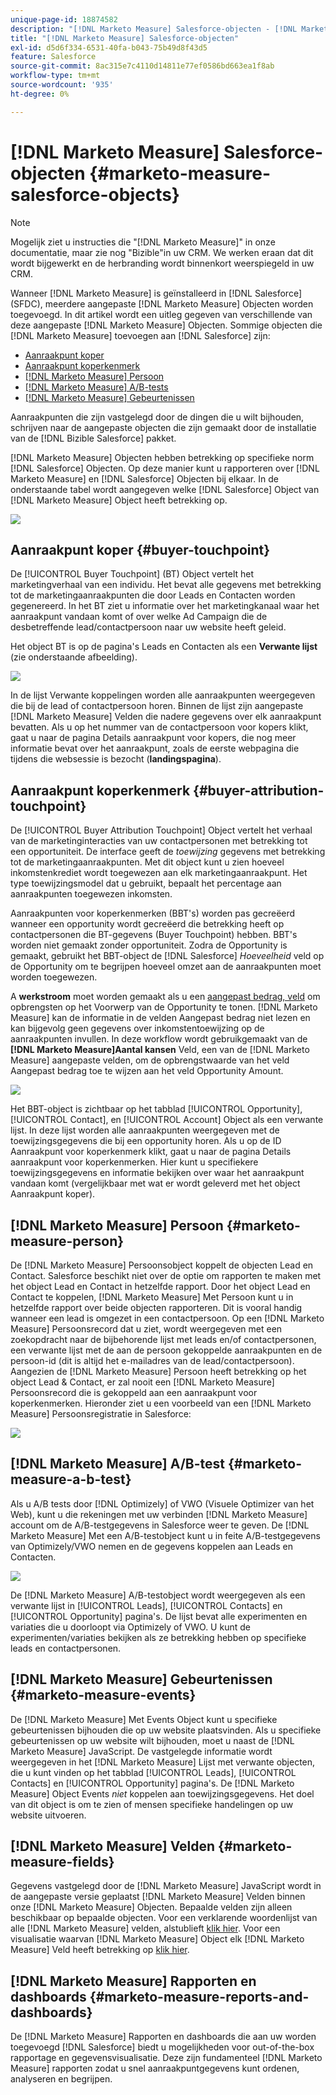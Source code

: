 ```yaml
---
unique-page-id: 18874582
description: "[!DNL Marketo Measure] Salesforce-objecten - [!DNL Marketo Measure] - Productdocumentatie"
title: "[!DNL Marketo Measure] Salesforce-objecten"
exl-id: d5d6f334-6531-40fa-b043-75b49d8f43d5
feature: Salesforce
source-git-commit: 8ac315e7c4110d14811e77ef0586bd663ea1f8ab
workflow-type: tm+mt
source-wordcount: '935'
ht-degree: 0%

---
```


# [!DNL Marketo Measure] Salesforce-objecten {#marketo-measure-salesforce-objects}

>[!NOTE]
>
>Mogelijk ziet u instructies die &quot;[!DNL Marketo Measure]&quot; in onze documentatie, maar zie nog &quot;Bizible&quot;in uw CRM. We werken eraan dat dit wordt bijgewerkt en de herbranding wordt binnenkort weerspiegeld in uw CRM.

Wanneer [!DNL Marketo Measure] is geïnstalleerd in [!DNL Salesforce] (SFDC), meerdere aangepaste [!DNL Marketo Measure] Objecten worden toegevoegd. In dit artikel wordt een uitleg gegeven van verschillende van deze aangepaste [!DNL Marketo Measure] Objecten. Sommige objecten die [!DNL Marketo Measure] toevoegen aan [!DNL Salesforce] zijn:

* [Aanraakpunt koper](#touchpoint)
* [Aanraakpunt koperkenmerk](#attribution)
* [[!DNL Marketo Measure] Persoon](#person)
* [[!DNL Marketo Measure] A/B-tests](#ab)
* [[!DNL Marketo Measure] Gebeurtenissen](#events)

Aanraakpunten die zijn vastgelegd door de dingen die u wilt bijhouden, schrijven naar de aangepaste objecten die zijn gemaakt door de installatie van de [!DNL Bizible Salesforce] pakket.

[!DNL Marketo Measure] Objecten hebben betrekking op specifieke norm [!DNL Salesforce] Objecten. Op deze manier kunt u rapporteren over [!DNL Marketo Measure] en [!DNL Salesforce] Objecten bij elkaar. In de onderstaande tabel wordt aangegeven welke [!DNL Salesforce] Object van [!DNL Marketo Measure] Object heeft betrekking op.

![](assets/1-1.png)

## Aanraakpunt koper {#buyer-touchpoint}

De [!UICONTROL Buyer Touchpoint] (BT) Object vertelt het marketingverhaal van een individu. Het bevat alle gegevens met betrekking tot de marketingaanraakpunten die door Leads en Contacten worden gegenereerd. In het BT ziet u informatie over het marketingkanaal waar het aanraakpunt vandaan komt of over welke Ad Campaign die de desbetreffende lead/contactpersoon naar uw website heeft geleid.

Het object BT is op de pagina&#39;s Leads en Contacten als een **Verwante lijst** (zie onderstaande afbeelding).

![](assets/2-1.png)

In de lijst Verwante koppelingen worden alle aanraakpunten weergegeven die bij de lead of contactpersoon horen. Binnen de lijst zijn aangepaste [!DNL Marketo Measure] Velden die nadere gegevens over elk aanraakpunt bevatten. Als u op het nummer van de contactpersoon voor kopers klikt, gaat u naar de pagina Details aanraakpunt voor kopers, die nog meer informatie bevat over het aanraakpunt, zoals de eerste webpagina die tijdens die websessie is bezocht (**landingspagina**).

## Aanraakpunt koperkenmerk {#buyer-attribution-touchpoint}

De [!UICONTROL Buyer Attribution Touchpoint] Object vertelt het verhaal van de marketinginteracties van uw contactpersonen met betrekking tot een opportuniteit. De interface geeft de *toewijzing* gegevens met betrekking tot de marketingaanraakpunten. Met dit object kunt u zien hoeveel inkomstenkrediet wordt toegewezen aan elk marketingaanraakpunt. Het type toewijzingsmodel dat u gebruikt, bepaalt het percentage aan aanraakpunten toegewezen inkomsten.

Aanraakpunten voor koperkenmerken (BBT&#39;s) worden pas gecreëerd wanneer een opportunity wordt gecreëerd die betrekking heeft op contactpersonen die BT-gegevens (Buyer Touchpoint) hebben. BBT&#39;s worden niet gemaakt zonder opportuniteit. Zodra de Opportunity is gemaakt, gebruikt het BBT-object de [!DNL Salesforce] *Hoeveelheid* veld op de Opportunity om te begrijpen hoeveel omzet aan de aanraakpunten moet worden toegewezen.

A **werkstroom** moet worden gemaakt als u een [aangepast bedrag, veld](/help/advanced-marketo-measure-features/custom-revenue-amount/using-a-custom-revenue-amount-field.md) om opbrengsten op het Voorwerp van de Opportunity te tonen. [!DNL Marketo Measure] kan de informatie in de velden Aangepast bedrag niet lezen en kan bijgevolg geen gegevens over inkomstentoewijzing op de aanraakpunten invullen. In deze workflow wordt gebruikgemaakt van de **[!DNL Marketo Measure]Aantal kansen** Veld, een van de [!DNL Marketo Measure] aangepaste velden, om de opbrengstwaarde van het veld Aangepast bedrag toe te wijzen aan het veld Opportunity Amount.

![](assets/3-1.png)

Het BBT-object is zichtbaar op het tabblad [!UICONTROL Opportunity], [!UICONTROL Contact], en [!UICONTROL Account] Object als een verwante lijst. In deze lijst worden alle aanraakpunten weergegeven met de toewijzingsgegevens die bij een opportunity horen. Als u op de ID Aanraakpunt voor koperkenmerk klikt, gaat u naar de pagina Details aanraakpunt voor koperkenmerken. Hier kunt u specifiekere toewijzingsgegevens en informatie bekijken over waar het aanraakpunt vandaan komt (vergelijkbaar met wat er wordt geleverd met het object Aanraakpunt koper).

## [!DNL Marketo Measure] Persoon {#marketo-measure-person}

De [!DNL Marketo Measure] Persoonsobject koppelt de objecten Lead en Contact. Salesforce beschikt niet over de optie om rapporten te maken met het object Lead en Contact in hetzelfde rapport. Door het object Lead en Contact te koppelen, [!DNL Marketo Measure] Met Persoon kunt u in hetzelfde rapport over beide objecten rapporteren. Dit is vooral handig wanneer een lead is omgezet in een contactpersoon. Op een [!DNL Marketo Measure] Persoonsrecord dat u ziet, wordt weergegeven met een zoekopdracht naar de bijbehorende lijst met leads en/of contactpersonen, een verwante lijst met de aan de persoon gekoppelde aanraakpunten en de persoon-id (dit is altijd het e-mailadres van de lead/contactpersoon). Aangezien de [!DNL Marketo Measure] Persoon heeft betrekking op het object Lead &amp; Contact, er zal nooit een [!DNL Marketo Measure] Persoonsrecord die is gekoppeld aan een aanraakpunt voor koperkenmerken. Hieronder ziet u een voorbeeld van een [!DNL Marketo Measure] Persoonsregistratie in Salesforce:

![](assets/4.png)

## [!DNL Marketo Measure] A/B-test {#marketo-measure-a-b-test}

Als u A/B tests door [!DNL Optimizely] of VWO (Visuele Optimizer van het Web), kunt u die rekeningen met uw verbinden [!DNL Marketo Measure] account om de A/B-testgegevens in Salesforce weer te geven. De [!DNL Marketo Measure] Met een A/B-testobject kunt u in feite A/B-testgegevens van Optimizely/VWO nemen en de gegevens koppelen aan Leads en Contacten.

![](assets/5.png)

De [!DNL Marketo Measure] A/B-testobject wordt weergegeven als een verwante lijst in [!UICONTROL Leads], [!UICONTROL Contacts] en [!UICONTROL Opportunity] pagina&#39;s. De lijst bevat alle experimenten en variaties die u doorloopt via Optimizely of VWO. U kunt de experimenten/variaties bekijken als ze betrekking hebben op specifieke leads en contactpersonen.

## [!DNL Marketo Measure] Gebeurtenissen {#marketo-measure-events}

De [!DNL Marketo Measure] Met Events Object kunt u specifieke gebeurtenissen bijhouden die op uw website plaatsvinden. Als u specifieke gebeurtenissen op uw website wilt bijhouden, moet u naast de [!DNL Marketo Measure] JavaScript. De vastgelegde informatie wordt weergegeven in het [!DNL Marketo Measure] Lijst met verwante objecten, die u kunt vinden op het tabblad [!UICONTROL Leads], [!UICONTROL Contacts] en [!UICONTROL Opportunity] pagina&#39;s. De [!DNL Marketo Measure] Object Events *niet* koppelen aan toewijzingsgegevens. Het doel van dit object is om te zien of mensen specifieke handelingen op uw website uitvoeren.

## [!DNL Marketo Measure] Velden {#marketo-measure-fields}

Gegevens vastgelegd door de [!DNL Marketo Measure] JavaScript wordt in de aangepaste versie geplaatst [!DNL Marketo Measure] Velden binnen onze [!DNL Marketo Measure] Objecten. Bepaalde velden zijn alleen beschikbaar op bepaalde objecten. Voor een verklarende woordenlijst van alle [!DNL Marketo Measure] velden, alstublieft [klik hier](/help/introduction-to-marketo-measure/overview-resources/glossary-of-marketo-measure-fields.md). Voor een visualisatie waarvan [!DNL Marketo Measure] Object elk [!DNL Marketo Measure] Veld heeft betrekking op [klik hier](/help/configuration-and-setup/marketo-measure-and-salesforce/marketo-measure-object-and-field-taxonomy.md).

## [!DNL Marketo Measure] Rapporten en dashboards {#marketo-measure-reports-and-dashboards}

De [!DNL Marketo Measure] Rapporten en dashboards die aan uw worden toegevoegd [!DNL Salesforce] biedt u mogelijkheden voor out-of-the-box rapportage en gegevensvisualisatie. Deze zijn fundamenteel [!DNL Marketo Measure] rapporten zodat u snel aanraakpuntgegevens kunt ordenen, analyseren en begrijpen.
